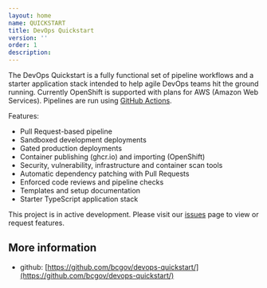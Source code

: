 ```yaml
---
layout: home
name: QUICKSTART
title: DevOps Quickstart
version: ''
order: 1
description: 
---
```



The DevOps Quickstart is a fully functional set of pipeline workflows and a starter application stack intended to help agile DevOps teams hit the ground running. Currently OpenShift is supported with plans for AWS (Amazon Web Services). Pipelines are run using [GitHub Actions](https://github.com/bcgov/devops-quickstart/actions).

Features:
- Pull Request-based pipeline
- Sandboxed development deployments
- Gated production deployments
- Container publishing (ghcr.io) and importing (OpenShift)
- Security, vulnerability, infrastructure and container scan tools
- Automatic dependency patching with Pull Requests
- Enforced code reviews and pipeline checks
- Templates and setup documentation
- Starter TypeScript application stack

This project is in active development.  Please visit our [issues](https://github.com/bcgov/devops-quickstart/issues) page to view or request features.

## More information
+ github: [https://github.com/bcgov/devops-quickstart/](https://github.com/bcgov/devops-quickstart/)
  
